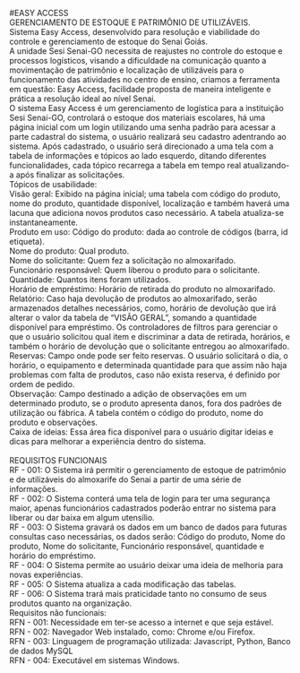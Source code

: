 #EASY ACCESS
<br>
GERENCIAMENTO DE ESTOQUE E PATRIMÔNIO DE UTILIZÁVEIS.
<br>
Sistema Easy Access, desenvolvido para resolução e viabilidade do controle e gerenciamento de estoque do Senai Goiás.
<br>
A unidade Sesi Senai-GO necessita de reajustes no controle do estoque e processos logísticos, visando a dificuldade na comunicação quanto a movimentação de patrimônio e localização de utilizáveis para o funcionamento das atividades no centro de ensino, criamos a ferramenta em questão: Easy Access, facilidade proposta de maneira inteligente e prática a resolução ideal ao nível Senai.
<br>
O sistema Easy Access é um gerenciamento de logística para a instituição Sesi Senai-GO, controlará o estoque dos materiais escolares, há uma página inicial com um login utilizando uma senha padrão para acessar a parte cadastral do sistema, o usuário realizará seu cadastro adentrando ao sistema. Após cadastrado, o usuário será direcionado a uma tela com a tabela de informações e tópicos ao lado esquerdo, ditando diferentes funcionalidades, cada tópico recarrega a tabela em tempo real atualizando-a após finalizar as solicitações.
<br>
Tópicos de usabilidade: 
<br>
Visão geral: Exibido na página inicial; uma tabela com código do produto, nome do produto, quantidade disponível, localização e também haverá uma lacuna que adiciona novos produtos caso necessário. A tabela atualiza-se instantaneamente.<br>
Produto em uso: Código do produto: dada ao controle de códigos (barra, id etiqueta).<br>
Nome do produto: Qual produto.<br>
Nome do solicitante: Quem fez a solicitação no almoxarifado.<br>
Funcionário responsável: Quem liberou o produto para o solicitante.<br>
Quantidade: Quantos itens foram utilizados.<br>
Horário de empréstimo: Horário de retirada do produto no almoxarifado.<br>
Relatório: Caso haja devolução de produtos ao almoxarifado, serão armazenados detalhes necessários, como, horário de devolução que irá alterar o valor da tabela de “VISÃO GERAL”, somando a quantidade disponível para empréstimo. Os controladores  de filtros para gerenciar o que o usuário solicitou qual item e discriminar a data de retirada, horários, e também o horário de devolução que o solicitante entregou ao almoxarifado.<br>
Reservas: Campo onde pode ser feito reservas. O usuário solicitará o dia, o horário, o equipamento e determinada quantidade para que assim não haja problemas com falta de produtos, caso não exista reserva, é definido por ordem de pedido.<br>
Observação: Campo destinado a adição de observações em um determinado produto, se o produto apresenta danos, fora dos padrões de utilização ou fábrica. A tabela contém o código do produto, nome do produto e observações.<br>
Caixa de ideias: Essa área fica disponível para o usuário digitar ideias e dicas para melhorar a experiência dentro do sistema. 
<br>
<br>
REQUISITOS FUNCIONAIS
<br>
RF - 001: O Sistema irá permitir o gerenciamento de estoque de patrimônio e de utilizáveis do almoxarife do Senai a partir de uma série de informações.
<br>
RF - 002: O Sistema conterá uma tela de login para ter uma segurança maior, apenas funcionários cadastrados poderão entrar no sistema para liberar ou dar baixa em algum utensílio.
 <br>
RF - 003: O Sistema gravará os dados em um banco de dados para futuras consultas caso necessárias, os dados serão: Código 
do produto, Nome do produto, Nome do solicitante, Funcionário responsável, quantidade e horário do empréstimo.
<br>
RF - 004: O Sistema permite ao usuário deixar uma ideia de melhoria para novas experiências.
<br>
RF - 005: O Sistema atualiza a cada modificação das tabelas.
<br>
RF - 006: O Sistema trará mais praticidade  tanto no consumo de seus produtos quanto na organização.
<br>
Requisitos não funcionais:
<br>
RFN - 001: Necessidade em ter-se acesso a internet e que seja estável.
<br>
RFN - 002: Navegador Web instalado, como: Chrome e/ou Firefox.
<br>
RFN - 003: Linguagem de programação utilizada: Javascript, Python, Banco de dados MySQL
<br>
RFN - 004: Executável em sistemas Windows.
